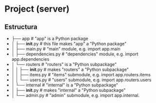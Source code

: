 # Project (server)
## Estructura
- ├── app                  # "app" is a Python package
- │   ├── __init__.py      # this file makes "app" a "Python package"
- │   ├── main.py          # "main" module, e.g. import app.main
- │   ├── dependencies.py  # "dependencies" module, e.g. import app.dependencies
- │   └── routers          # "routers" is a "Python subpackage"
- │   │   ├── __init__.py  # makes "routers" a "Python subpackage"
- │   │   ├── items.py     # "items" submodule, e.g. import app.routers.items
- │   │   └── users.py     # "users" submodule, e.g. import app.routers.users
- │   └── internal         # "internal" is a "Python subpackage"
- │       ├── __init__.py  # makes "internal" a "Python subpackage"
- │       └── admin.py     # "admin" submodule, e.g. import app.internal.
